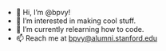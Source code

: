 - 👋 Hi, I’m @bpvy!
- 👀 I’m interested in making cool stuff.
- 🌱 I’m currently relearning how to code.
- 📫 Reach me at bpvy@alumni.stanford.edu

<!---
bpvy/bpvy is a ✨ special ✨ repository because its `README.md` (this file) appears on your GitHub profile.
You can click the Preview link to take a look at your changes.
--->
